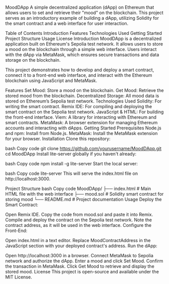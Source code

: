 MoodDApp
A simple decentralized application (dApp) on Ethereum that allows users to set and retrieve their "mood" on the blockchain. This project serves as an introductory example of building a dApp, utilizing Solidity for the smart contract and a web interface for user interaction.

Table of Contents
Introduction
Features
Technologies Used
Getting Started
Project Structure
Usage
License
Introduction
MoodDApp is a decentralized application built on Ethereum's Sepolia test network. It allows users to store a mood on the blockchain through a simple web interface. Users interact with the dApp via MetaMask, which ensures secure transactions and data storage on the blockchain.

This project demonstrates how to develop and deploy a smart contract, connect it to a front-end web interface, and interact with the Ethereum blockchain using JavaScript and MetaMask.

Features
Set Mood: Store a mood on the blockchain.
Get Mood: Retrieve the stored mood from the blockchain.
Decentralized Storage: All mood data is stored on Ethereum’s Sepolia test network.
Technologies Used
Solidity: For writing the smart contract.
Remix IDE: For compiling and deploying the smart contract on the Sepolia test network.
JavaScript & HTML: For building the front-end interface.
Viem: A library for interacting with Ethereum and smart contracts.
MetaMask: A browser extension for managing Ethereum accounts and interacting with dApps.
Getting Started
Prerequisites
Node.js and npm: Install from Node.js.
MetaMask: Install the MetaMask extension for your browser.
Installation
Clone this repository:

bash
Copy code
git clone https://github.com/yourusername/MoodDApp.git
cd MoodDApp
Install lite-server globally if you haven't already:

bash
Copy code
npm install -g lite-server
Start the local server:

bash
Copy code
lite-server
This will serve the index.html file on http://localhost:3000.

Project Structure
bash
Copy code
MoodDApp/
├── index.html        # Main HTML file with the web interface
├── mood.sol          # Solidity smart contract for storing mood
└── README.md         # Project documentation
Usage
Deploy the Smart Contract:

Open Remix IDE.
Copy the code from mood.sol and paste it into Remix.
Compile and deploy the contract on the Sepolia test network.
Note the contract address, as it will be used in the web interface.
Configure the Front-End:

Open index.html in a text editor.
Replace MoodContractAddress in the JavaScript section with your deployed contract's address.
Run the dApp:

Open http://localhost:3000 in a browser.
Connect MetaMask to Sepolia network and authorize the dApp.
Enter a mood and click Set Mood. Confirm the transaction in MetaMask.
Click Get Mood to retrieve and display the stored mood.
License
This project is open-source and available under the MIT License.
